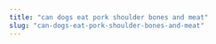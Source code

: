 ```yaml
---
title: "can dogs eat pork shoulder bones and meat"
slug: "can-dogs-eat-pork-shoulder-bones-and-meat"
---
```


